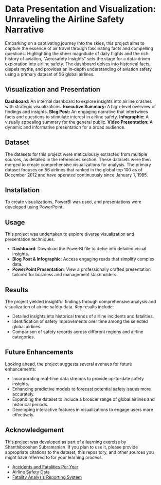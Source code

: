 # Data Presentation and Visualization: Unraveling the Airline Safety Narrative

Embarking on a captivating journey into the skies, this project aims to capture the essence of air travel through fascinating facts and compelling questions. Highlighting the sheer magnitude of daily flights and the rich history of aviation, "Aerosafety Insights" sets the stage for a data-driven exploration into airline safety. The dashboard delves into historical facts, dispels myths, and provides an in-depth understanding of aviation safety using a primary dataset of 56 global airlines.

## Visualization and Presentation

**Dashboard:** An internal dashboard to explore insights into airline crashes with strategic visualizations.
**Executive Summary:** A high-level overview of findings and insights.
**Blog Post:** An engaging narrative that intertwines facts and questions to stimulate interest in airline safety.
**Infographic:** A visually appealing summary for the general public.
**Video Presentation:** A dynamic and informative presentation for a broad audience.

## Dataset

The datasets for this project were meticulously extracted from multiple sources, as detailed in the references section. These datasets were then merged to create comprehensive visualizations for analysis. The primary dataset focuses on 56 airlines that ranked in the global top 100 as of December 2012 and have operated continuously since January 1, 1985.

## Installation

To create visualizations, PowerBI was used, and presentations were developed using PowerPoint.

## Usage

This project was undertaken to explore diverse visualization and presentation techniques.

- **Dashboard**: Download the PowerBI file to delve into detailed visual insights.
- **Blog Post & Infographic**: Access engaging reads that simplify complex data.
- **PowerPoint Presentation**: View a professionally crafted presentation tailored for business and management stakeholders.

## Results

The project yielded insightful findings through comprehensive analysis and visualization of airline safety data. Key results include:

- Detailed insights into historical trends of airline incidents and fatalities.
- Identification of safety improvements over time among the selected global airlines.
- Comparison of safety records across different regions and airline categories.

## Future Enhancements

Looking ahead, the project suggests several avenues for future enhancements:

- Incorporating real-time data streams to provide up-to-date safety insights.
- Enhancing predictive models to forecast potential safety issues more accurately.
- Expanding the dataset to include a broader range of global airlines and historical periods.
- Developing interactive features in visualizations to engage users more effectively.

## Acknowledgement

This project was developed as part of a learning exercise by Shanthibooshan Subramanian. If you plan to use it, please provide appropriate citations to the dataset, this repository, and other sources you might have referred to for your learning process.

- [Accidents and Fatalities Per Year](https://docs.google.com/spreadsheets/d/1SDp7p1y6m7N5xD5_fpOkYOrJvd68V7iy6etXy2cetb8/edit#gid=1448957446)
- [Airline Safety Data](https://github.com/fivethirtyeight/data/tree/master/airline-safety)
- [Fatality Analysis Reporting System](https://www.nhtsa.gov/file-downloads?p=nhtsa/downloads/FARS/2020/National/)
